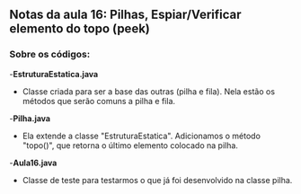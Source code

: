 ## Notas da aula 16: Pilhas, Espiar/Verificar elemento do topo (peek)

### Sobre os códigos:

-**EstruturaEstatica.java**

- Classe criada para ser a base das outras (pilha e fila). Nela estão os métodos que serão comuns a pilha e fila.

-**Pilha.java**

- Ela extende a classe "EstruturaEstatica". Adicionamos o método "topo()", que retorna o último elemento colocado na pilha.

-**Aula16.java**

- Classe de teste para testarmos o que já foi desenvolvido na classe pilha.
